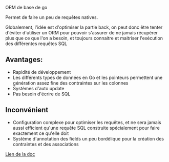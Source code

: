 ORM de base de go

Permet de faire un peu de requêtes natives.

Globalement, l'idée est d'optimiser la partie back, on peut donc être tenter d'éviter d'utiliser un ORM pour pouvoir s'assurer de ne jamais récupérer plus que ce que l'on a besoin, et toujours connaitre et maitriser l'exécution des différentes requêtes SQL

## Avantages:

 * Rapidité de développement
 * Les différents types de données en Go et les pointeurs permettent une génération assez fine des contraintes sur les colonnes
 * Systèmes d'auto update
 * Pas besoin d'écrire de SQL

## Inconvénient

 * Configuration complexe pour optimiser les requêtes, et ne sera jamais aussi efficient qu'une requête SQL construite spécialement pour faire exactement ce qu'elle doit
 * Système d'annotation des fields un peu bordélique pour la création des contraintes et des associations

[Lien de la doc](https://gorm.io/docs/)